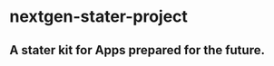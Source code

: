 nextgen-stater-project
======================

A stater kit for Apps prepared for the future.
----------------------------------------------